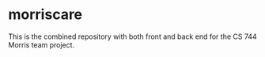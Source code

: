 # morriscare
This is the combined repository with both front and back end for the CS 744 Morris team project.
